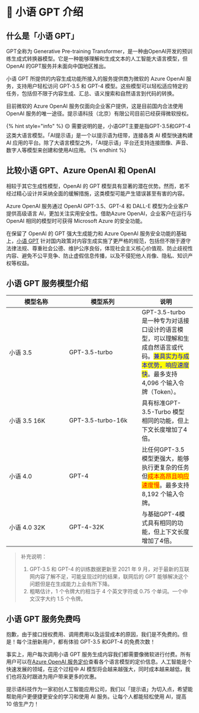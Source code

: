 # 🤖 小语 GPT 介绍

## 什么是「小语 GPT」

GPT全称为 Generative Pre-training Transformer，是一种由OpenAI开发的预训练生成式转换器模型。它是一种能够理解和生成文本的人工智能大语言模型，但OpenAI 的GPT服务并未面向中国地区推出。

小语 GPT 所提供的内容生成功能所接入的服务提供商为微软的 Azure OpenAI 服务，支持用户轻松访问 GPT-3.5 和 GPT-4 模型。这些模型可以轻松适应特定的任务，包括但不限于内容生成、汇总、语义搜索和自然语言到代码的转换。

目前微软的 Azure OpenAI 服务仅面向企业客户提供，这是目前国内合法使用 OpenAI 服务的唯一途径。提示语科技（北京）有限公司目前已经获得微软授权。

{% hint style="info" %}
🟡 需要说明的是，小语GPT主要是指GPT-3.5和GPT-4这类大语言模型。「AI提示语」是一个以提示语为纽带，连接各类 AI 模型快速构建 AI 应用的平台。除了大语言模型之外，「AI提示语」平台还支持连接图像、声音、数字人等模型来创建和使用AI应用。
{% endhint %}

## 比较小语 GPT、Azure OpenAI 和 OpenAI

相较于其它生成性模型，OpenAI 的 GPT 模型具有显著的潜在优势。然而，若不经过精心设计并采纳全面的缓解措施，这类模型可能产生错误甚至有害的内容。

Azure OpenAI 服务通过 OpenAI GPT-3.5、GPT-4 和 DALL-E 模型为企业客户提供高级语言 AI，更加关注实用安全性。借助Azure OpenAI，企业客户在运行与OpenAI 相同的模型时可获得 Microsoft Azure 的安全功能。

在保留了 OpenAI 的 GPT 强大生成能力和 Azure OpenAI 服务安全功能的基础上，[小语 GPT](https://tishi.top/chat) 针对国内政策对内容生成实施了更严格的规范，包括但不限于遵守法律法规、尊重社会公德、维护公序良俗，体现社会主义核心价值观、防止歧视性内容、避免不公平竞争、防止虚假信息传播，以及不侵犯他人肖像、隐私、知识产权等权益。

## 小语 GPT 服务模型介绍

<table><thead><tr><th width="146">模型名称</th><th width="180.33333333333331">模型系列</th><th>说明</th></tr></thead><tbody><tr><td>小语 3.5</td><td>GPT-3.5-turbo</td><td>GPT-3.5-turbo 是一种专为对话接口设计的语言模型，可以理解和生成自然语言或代码。<mark style="color:blue;">兼具实力与成本优势，响应速度快</mark>。最多支持 4,096 个输入令牌（Token）。</td></tr><tr><td>小语 3.5 16K</td><td>GPT-3.5-turbo-16k</td><td>具有标准GPT-3.5-Turbo 模型相同的功能，但上下文长度增加了4倍。</td></tr><tr><td>小语 4.0</td><td>GPT-4</td><td>比任何GPT-3.5模型更强大，能够执行更复杂的任务但<mark style="color:red;">成本高昂且响应速度慢</mark>。最多支持 8,192 个输入令牌。</td></tr><tr><td>小语 4.0 32K</td><td>GPT-4-32K</td><td>与基础GPT-4模式具有相同的功能，但上下文长度增加了4倍。</td></tr></tbody></table>

> 补充说明：
>
> 1. GPT-3.5 和 GPT-4 的训练数据更新至 2021 年 9 月，对于最新的互联网内容了解不足，可能呈现过时的结果，联网后的 GPT 能够解决这个问题但是在生成能力上会有所下降。
> 2. 粗略估计，1 个令牌大约相当于 4 个英文字符或 0.75 个单词。一个中文汉字大约 1.5 个令牌。

## 小语 GPT 服务免费吗

抱歉，由于接口授权费用、调用费用以及运营成本的原因，我们是不免费的。但是！每个注册新用户，都有体验 GPT-3.5 和GPT-4 的免费次数！

事实上，用户每次调用小语 GPT 服务生成内容我们都需要像微软进行付费。所有用户可以在[Azure OpenAI 服务定价](https://azure.microsoft.com/zh-cn/pricing/details/cognitive-services/openai-service/)查看各个语言模型的定价信息。人工智能是个快速发展的领域，在这个过程中 AI 模型将会越来越强大，同时成本越来越低，我们也将及时跟进为用户带来更多的优惠。

提示语科技作为一家初创人工智能应用公司，我们以「提示语」为切入点，希望能帮助用户更便捷更安全的学习和使用 AI 服务。让每个人都能轻松使用 AI，提高 10 倍生产力！
